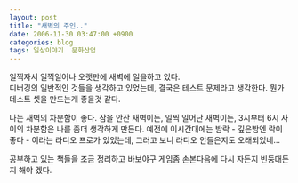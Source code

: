 ```yaml
---
layout: post
title: "새벽의 주인.."
date: 2006-11-30 03:47:00 +0900
categories: blog
tags: 일상이야기  문화산업
---
```


일찍자서 일찍일어나 오랫만에 새벽에 일을하고 있다. <br/>
디버깅의 일반적인 것들을 생각하고 있었는데, 결국은 테스트 문제라고 생각한다. 뭔가 테스트 셋을 만드는게 좋을것 같다.

나는 새벽의 차분함이 좋다. 잠을 안잔 새벽이든, 일찍 일어난 새벽이든, 3시부터 6시 사이의 차분함은 나를 좀더 생각하게 만든다. 예전에 이시간대에는 밤락 - 깊은밤엔 락이 좋다 - 이라는 라디오 프로가 있었는데, 그러고 보니 라디오 안들은지도 오래되었네...

공부하고 있는 책들을 조금 정리하고 바보야구 게임좀 손본다음에 다시 자든지 빈둥대든지 해야 겠다.

